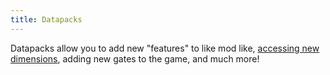 ```yaml
---
title: Datapacks
---
```

Datapacks allow you to add new "features" to like mod like, [accessing new dimensions](https://amblelabs.github.io/stargate-wiki/datapacks/pointoforigins/), adding new gates to the game, and much more!